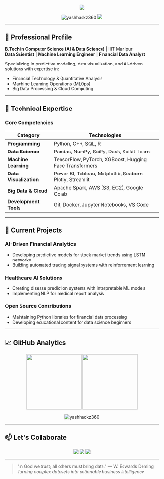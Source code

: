 <p align="center">
  <img src="https://readme-typing-svg.herokuapp.com?font=Fira+Code&weight=500&size=24&pause=1000&color=00C9FF&center=true&vCenter=true&width=700&lines=Hello%2C+I'm+Yashwanth+Sai+Kasarabada;Data+Science+Professional+%7C+AI+%26+FinTech+Specialist;Transforming+Raw+Data+Into+Strategic+Insights">
</p>

<p align="center">
  <img src="https://komarev.com/ghpvc/?username=yashhackz360&label=Profile%20views&color=0e75b6&style=flat" alt="yashhackz360" /> 
  <a href="https://www.linkedin.com/in/yashwanth-sai-kasarabada-ba4265258/"><img src="https://img.shields.io/badge/-Connect-blue?style=flat&logo=Linkedin&logoColor=white"/></a>
</p>

---

## 🚀 Professional Profile

**B.Tech in Computer Science (AI & Data Science)** | IIIT Manipur  
**Data Scientist** | **Machine Learning Engineer** | **Financial Data Analyst**

Specializing in predictive modeling, data visualization, and AI-driven solutions with expertise in:
- Financial Technology & Quantitative Analysis
- Machine Learning Operations (MLOps)
- Big Data Processing & Cloud Computing

---

## 🔧 Technical Expertise

### **Core Competencies**
| **Category**               | **Technologies**                                                                 |
|----------------------------|---------------------------------------------------------------------------------|
| **Programming**            | Python, C++, SQL, R                                                             |
| **Data Science**           | Pandas, NumPy, SciPy, Dask, Scikit-learn                                       |
| **Machine Learning**       | TensorFlow, PyTorch, XGBoost, Hugging Face Transformers                        |
| **Data Visualization**     | Power BI, Tableau, Matplotlib, Seaborn, Plotly, Streamlit                      |
| **Big Data & Cloud**       | Apache Spark, AWS (S3, EC2), Google Colab                                      |
| **Development Tools**      | Git, Docker, Jupyter Notebooks, VS Code                                        |

---

## 💼 Current Projects

### **AI-Driven Financial Analytics**
- Developing predictive models for stock market trends using LSTM networks
- Building automated trading signal systems with reinforcement learning

### **Healthcare AI Solutions**
- Creating disease prediction systems with interpretable ML models
- Implementing NLP for medical report analysis

### **Open Source Contributions**
- Maintaining Python libraries for financial data processing
- Developing educational content for data science beginners

---

## 📈 GitHub Analytics

<p align="center">
  <img height="180em" src="https://github-readme-stats.vercel.app/api?username=yashhackz360&show_icons=true&theme=algolia&include_all_commits=true&count_private=true"/>
  <img height="180em" src="https://github-readme-stats.vercel.app/api/top-langs/?username=yashhackz360&layout=compact&langs_count=8&theme=algolia"/>
</p>

<p align="center">
  <img src="https://github-readme-streak-stats.herokuapp.com/?user=yashhackz360&theme=algolia" alt="yashhackz360" />
</p>

---

## 📫 Let's Collaborate

<p align="center">
  <a href="mailto:yashwanthkasarabada@gmail.com"><img src="https://img.shields.io/badge/Gmail-D14836?style=for-the-badge&logo=gmail&logoColor=white"/></a>
  <a href="https://www.linkedin.com/in/yashwanth-sai-kasarabada-ba4265258/"><img src="https://img.shields.io/badge/LinkedIn-0077B5?style=for-the-badge&logo=linkedin&logoColor=white"/></a>
  <a href="https://medium.com/@yashwanthkasarabada"><img src="https://img.shields.io/badge/Medium-12100E?style=for-the-badge&logo=medium&logoColor=white"/></a>
</p>

---

> "In God we trust; all others must bring data." — W. Edwards Deming  
> *Turning complex datasets into actionable business intelligence*
